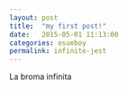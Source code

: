 ```yaml
---
layout: post
title:  "my first post!"
date:   2015-05-01 11:13:00
categories: osueboy
permalink: infinite-jest
---
```

La broma infinita